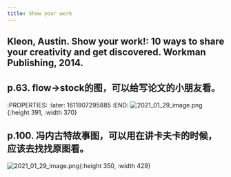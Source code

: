 ```yaml
---
title: Show your work
---
```


## Kleon, Austin. Show your work!: 10 ways to share your creativity and get discovered. Workman Publishing, 2014.

## p.63. flow->stock的图，可以给写论文的小朋友看。
:PROPERTIES:
:later: 1611907295885
:END:
![2021_01_29_image.png](https://cdn.logseq.com/%2F4f9c0a67-bcf1-4b26-b3c0-3c18c1de95abb998625e-70a2-44bf-9ea4-9d0a8bfe22f62021_01_29_image.png?Expires=4765507307&Signature=X1-UML9cNzjsfDJ2EY3ynoB5Swj37F4~mA6C68XHz50KOQritzSq1sZBrL0vIpSvBiOZksUAtGXyLHwURRIpG0lq7is5VIBhcLnmEKRlKr46Jae0JGdQqew3wywvuoQVlCRMwWN5Pr9xdI~HudTbqIJM~4MfqGVPuawQ2b7bh3DOrOSV3MgUJqdmJkcw-SuNxquc0Z0GqDcl23HPCMHCkK3qwnny~yq8vwR3B1UPvvro8qMc-vcSzsIy2BbH8uTS6C33VO5e0b62ji0qBRvNvi9mAGYY9rIHmSQMstWLD2DebHI-41rzzRGsXatx66jY12o8V1-Hr5WFP88Rb4ooGw__&Key-Pair-Id=APKAJE5CCD6X7MP6PTEA){:height 391, :width 370}
## p.100. 冯内古特故事图，可以用在讲卡夫卡的时候，应该去找找原图看。
![2021_01_29_image.png](https://cdn.logseq.com/%2F4f9c0a67-bcf1-4b26-b3c0-3c18c1de95abdc3a8b21-76af-4adf-9442-0c5c6ec7a6f32021_01_29_image.png?Expires=4765509259&Signature=lgwpQysvIWSmb9ce3Bgc3Lh-2XtH8a74uTZyJ26v1yozOroCZaQzx48MfvtiIyoe6K7te5NWpuCroIDV7zHGybp9rGc5jDOE5abRLwUMzvkkMHmNAODezWI8mg~oh9szYDNLJ9-oE9iIvVvH7W2tRVLOiHqM4L04G5j3LxRCDq9zqWdvxNky4o3o-JgpXKMjPCL8AMIifkQaJ5ksxEJU7-Qfj2FzssmLSRSTslQykjOHJ9D4Q5MZvrW3ReLc6-1x8e~CAvhLZC-3qnxb4Ps7ZQTYMZXbIVGOzyvrA6WH7AGUn3FuyN5slu4d9HTVo93eYmlwc8NMzMzZfYOmvBOFMQ__&Key-Pair-Id=APKAJE5CCD6X7MP6PTEA){:height 350, :width 429}
##

